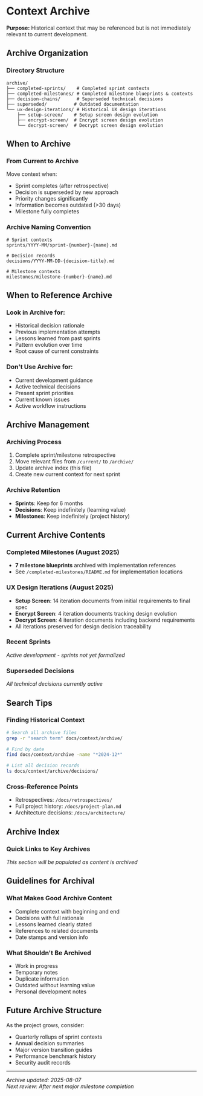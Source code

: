 # Context Archive

**Purpose:** Historical context that may be referenced but is not immediately relevant to current development.

## Archive Organization

### Directory Structure
```
archive/
├── completed-sprints/    # Completed sprint contexts
├── completed-milestones/ # Completed milestone blueprints & contexts
├── decision-chains/      # Superseded technical decisions
├── superseded/          # Outdated documentation
└── ux-design-iterations/ # Historical UX design iterations
    ├── setup-screen/    # Setup screen design evolution
    ├── encrypt-screen/  # Encrypt screen design evolution
    └── decrypt-screen/  # Decrypt screen design evolution
```

## When to Archive

### From Current to Archive
Move context when:
- Sprint completes (after retrospective)
- Decision is superseded by new approach
- Priority changes significantly
- Information becomes outdated (>30 days)
- Milestone fully completes

### Archive Naming Convention
```
# Sprint contexts
sprints/YYYY-MM/sprint-{number}-{name}.md

# Decision records
decisions/YYYY-MM-DD-{decision-title}.md

# Milestone contexts
milestones/milestone-{number}-{name}.md
```

## When to Reference Archive

### Look in Archive for:
- Historical decision rationale
- Previous implementation attempts
- Lessons learned from past sprints
- Pattern evolution over time
- Root cause of current constraints

### Don't Use Archive for:
- Current development guidance
- Active technical decisions
- Present sprint priorities
- Current known issues
- Active workflow instructions

## Archive Management

### Archiving Process
1. Complete sprint/milestone retrospective
2. Move relevant files from `/current/` to `/archive/`
3. Update archive index (this file)
4. Create new current context for next sprint

### Archive Retention
- **Sprints**: Keep for 6 months
- **Decisions**: Keep indefinitely (learning value)
- **Milestones**: Keep indefinitely (project history)

## Current Archive Contents

### Completed Milestones (August 2025)
- **7 milestone blueprints** archived with implementation references
- See `/completed-milestones/README.md` for implementation locations

### UX Design Iterations (August 2025)
- **Setup Screen**: 14 iteration documents from initial requirements to final spec
- **Encrypt Screen**: 4 iteration documents tracking design evolution
- **Decrypt Screen**: 4 iteration documents including backend requirements
- All iterations preserved for design decision traceability

### Recent Sprints
*Active development - sprints not yet formalized*

### Superseded Decisions
*All technical decisions currently active*

## Search Tips

### Finding Historical Context
```bash
# Search all archive files
grep -r "search term" docs/context/archive/

# Find by date
find docs/context/archive -name "*2024-12*"

# List all decision records
ls docs/context/archive/decisions/
```

### Cross-Reference Points
- Retrospectives: `/docs/retrospectives/`
- Full project history: `/docs/project-plan.md`
- Architecture decisions: `/docs/architecture/`

## Archive Index

### Quick Links to Key Archives
*This section will be populated as content is archived*

<!-- Example format:
### December 2024
- [Sprint 15 - Encryption Refactor](sprints/2024-12/sprint-15-encryption.md)
- [Decision - Cache Strategy](decisions/2024-12-15-cache-strategy.md)

### Milestone Archives
- [Milestone 2 - Core Modules](milestones/milestone-2-core-modules.md)
-->

## Guidelines for Archival

### What Makes Good Archive Content
- Complete context with beginning and end
- Decisions with full rationale
- Lessons learned clearly stated
- References to related documents
- Date stamps and version info

### What Shouldn't Be Archived
- Work in progress
- Temporary notes
- Duplicate information
- Outdated without learning value
- Personal development notes

## Future Archive Structure

As the project grows, consider:
- Quarterly rollups of sprint contexts
- Annual decision summaries
- Major version transition guides
- Performance benchmark history
- Security audit records

---

*Archive updated: 2025-08-07*  
*Next review: After next major milestone completion*